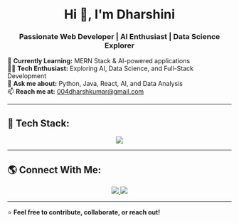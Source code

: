 <h1 align="center">Hi 👋, I'm Dharshini</h1>
<h3 align="center">Passionate Web Developer | AI Enthusiast | Data Science Explorer</h3>

🌱 **Currently Learning:** MERN Stack & AI-powered applications  
👩‍💻 **Tech Enthusiast:** Exploring AI, Data Science, and Full-Stack Development  
💬 **Ask me about:** Python, Java, React, AI, and Data Analysis  
📫 **Reach me at:** [004dharshkumar@gmail.com](mailto:004dharshkumar@gmail.com)  

---

## 🚀 Tech Stack:
<p align="center">
  <img src="https://skillicons.dev/icons?i=python,java,javascript,react,html,css,nodejs,mongodb,mysql,flask,git" />
</p>

---

## 🌎 Connect With Me:
<p align="center">
  <a href="https://www.linkedin.com/in/dharshini-a-s/">
    <img src="https://img.shields.io/badge/LinkedIn-%230077B5.svg?style=for-the-badge&logo=linkedin&logoColor=white">
  </a>
  <a href="https://github.com/dharshini2284">
    <img src="https://img.shields.io/badge/GitHub-%2312100E.svg?style=for-the-badge&logo=github&logoColor=white">
  </a>
</p>

---

⭐ **Feel free to contribute, collaborate, or reach out!**  
